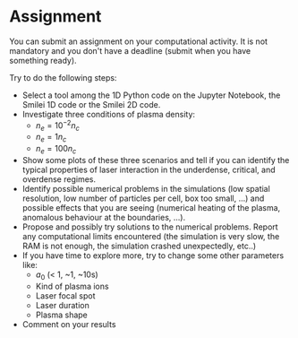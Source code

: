 # Assignment

You can submit an assignment on your computational activity. It is not mandatory and you don't have a deadline (submit when you have something ready).

Try to do the following steps:

- Select a tool among the 1D Python code on the Jupyter Notebook, the Smilei 1D code or the Smilei 2D code.
- Investigate three conditions of plasma density:
  - $n_e = 10^{-2}  n_c$
  - $n_e = 1  n_c$
  - $n_e = 100  n_c$
- Show some plots of these three scenarios and tell if you can identify the  typical  properties of laser interaction in the underdense, critical, and overdense regimes.
- Identify possible numerical problems in the simulations (low spatial resolution, low number of particles per cell, box too small, ...) and possible effects that you are seeing
(numerical heating of the plasma, anomalous behaviour at the boundaries, ...).
- Propose and possibly try solutions to the numerical problems.  Report any computational limits encountered (the simulation is very slow, the RAM is not enough, the simulation crashed
unexpectedly, etc..)
- If you have time to explore more, try to change some other parameters like:
  - $a_0$ (< 1, ~1, ~10s)
  - Kind of plasma ions
  - Laser focal spot
  - Laser duration
  - Plasma shape
- Comment on your results
